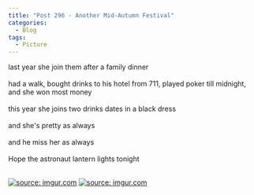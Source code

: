 ```yaml
---
title: "Post 296 - Another Mid-Autumn Festival"
categories:
  - Blog
tags:
  - Picture
---
```



last year she join them after a family dinner
<br/>
<br/>
had a walk, bought drinks to his hotel from 711, played poker till midnight, and she won most money
<br/>
<br/>
this year she joins two drinks dates in a black dress
<br/>
<br/>
and she's pretty as always
<br/>
<br/>
and he miss her as always
<br/>
<br/>
Hope the astronaut lantern lights tonight
<br/>
<br/>

<a href="https://imgur.com/ilsVW77"><img src="https://i.imgur.com/ilsVW77.jpg" title="source: imgur.com" /></a>
<a href="https://imgur.com/grzmeJe"><img src="https://i.imgur.com/grzmeJe.jpg" title="source: imgur.com" /></a>


<script src="https://utteranc.es/client.js"
        repo="serendipityinlife/serendipityinlife.github.io"
        issue-term="pathname"
        theme="github-light"
        crossorigin="anonymous"
        async>
</script>

